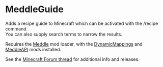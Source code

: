 # MeddleGuide

Adds a recipe guide to Minecraft which can be activated with the /recipe command.  
You can also supply search terms to narrow the results.

Requires the [Meddle](https://github.com/FyberOptic/Meddle) mod loader, with the [DynamicMappings](https://github.com/FyberOptic/DynamicMappings) and [MeddleAPI](https://github.com/FyberOptic/MeddleAPI) mods installed.

See the [Minecraft Forum thread](http://www.minecraftforum.net/forums/mapping-and-modding/minecraft-mods/2533775-1-9-snapshot-meddleguide-view-recipes-even-with) for additional info and releases.